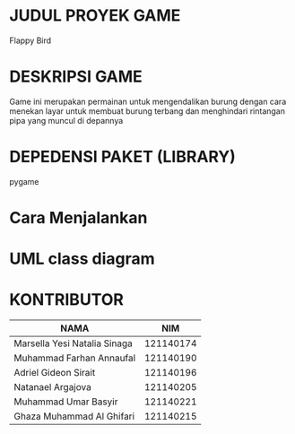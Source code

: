 # JUDUL PROYEK GAME 
Flappy Bird

# DESKRIPSI GAME 
Game ini merupakan permainan untuk mengendalikan burung dengan cara menekan layar untuk membuat burung terbang dan menghindari rintangan pipa yang muncul di depannya

# DEPEDENSI PAKET (LIBRARY)
pygame

# Cara Menjalankan
#

# UML class diagram 
#

# KONTRIBUTOR

| NAMA | NIM |
| ------ | ------ |
| Marsella Yesi Natalia Sinaga | 121140174 |
| Muhammad Farhan Annaufal | 121140190|
| Adriel Gideon Sirait | 121140196 |
| Natanael Argajova | 121140205|
| Muhammad Umar Basyir | 121140221|
| Ghaza Muhammad Al Ghifari | 121140215 |
